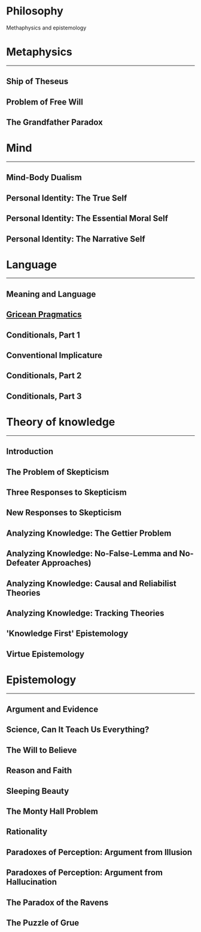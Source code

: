 # Philosophy

Methaphysics and epistemology

# Metaphysics
---
## Ship of Theseus
## Problem of Free Will
## The Grandfather Paradox

# Mind
---
## Mind-Body Dualism
## Personal Identity: The True Self
## Personal Identity: The Essential Moral Self
## Personal Identity: The Narrative Self

# Language
---
## Meaning and Language

## [Gricean Pragmatics](gricean_pragmatics.md)

## Conditionals, Part 1

## Conventional Implicature

## Conditionals, Part 2

## Conditionals, Part 3

# Theory of knowledge
---
## Introduction
## The Problem of Skepticism
## Three Responses to Skepticism
## New Responses to Skepticism
## Analyzing Knowledge: The Gettier Problem
## Analyzing Knowledge: No-False-Lemma and No-Defeater Approaches)
## Analyzing Knowledge: Causal and Reliabilist Theories
## Analyzing Knowledge: Tracking Theories
## 'Knowledge First' Epistemology
## Virtue Epistemology

# Epistemology
---
## Argument and Evidence
## Science, Can It Teach Us Everything?
## The Will to Believe
## Reason and Faith
## Sleeping Beauty
## The Monty Hall Problem
## Rationality
## Paradoxes of Perception: Argument from Illusion
## Paradoxes of Perception: Argument from Hallucination
## The Paradox of the Ravens
## The Puzzle of Grue
